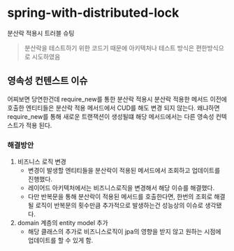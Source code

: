 # spring-with-distributed-lock
분산락 적용시 트러블 슈팅

>분산락을 테스트하기 위한 코드기 때문에 아키텍처나 테스트 방식은 편한방식으로 시도하였음

## 영속성 컨텐스트 이슈
어찌보면 당연한건데 require_new를 통한 분산락 적용시 분산락 적용한 메서드 이전에 호출한 엔티티들은 분산락 적용 메서드에서 CUD를 해도 변경 되지 않는다.
왜냐하면 require_new를 통해 새로운 트랜잭션이 생성될떄 해당 메서드에서는 다른 영속성 컨텍스트가 적용 된다.

### 해결방안
1. 비즈니스 로직 변경
   * 변경이 발생할 엔티티들을 분산락이 적용된 메서드에서 조회하고 업데이트를 진행했다. 
   * 레이어드 아키텍처에서는 비즈니스로직을 변경해서 해당 이슈를 해결했다.
   * 다만 반복문을 통해 분산락이 적용된 메서드를 호출한다면, 한번의 조회로 해결될 로직이 반복문의 횟수만큼 추가적으로 발생하는건 성능상의 이슈로 생각됐다.
2. domain 계층의 entity model 추가
   * 해당 클래스의 추가로 비즈니스로직이 jpa의 영향을 받지 않고 원하는 시점에 업데이트를 할 수 있게 함.
